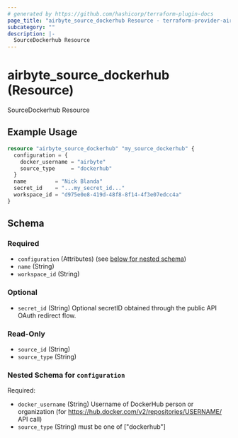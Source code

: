 ```yaml
---
# generated by https://github.com/hashicorp/terraform-plugin-docs
page_title: "airbyte_source_dockerhub Resource - terraform-provider-airbyte"
subcategory: ""
description: |-
  SourceDockerhub Resource
---
```


# airbyte_source_dockerhub (Resource)

SourceDockerhub Resource

## Example Usage

```terraform
resource "airbyte_source_dockerhub" "my_source_dockerhub" {
  configuration = {
    docker_username = "airbyte"
    source_type     = "dockerhub"
  }
  name         = "Nick Blanda"
  secret_id    = "...my_secret_id..."
  workspace_id = "d975e0e8-419d-48f8-8f14-4f3e07edcc4a"
}
```

<!-- schema generated by tfplugindocs -->
## Schema

### Required

- `configuration` (Attributes) (see [below for nested schema](#nestedatt--configuration))
- `name` (String)
- `workspace_id` (String)

### Optional

- `secret_id` (String) Optional secretID obtained through the public API OAuth redirect flow.

### Read-Only

- `source_id` (String)
- `source_type` (String)

<a id="nestedatt--configuration"></a>
### Nested Schema for `configuration`

Required:

- `docker_username` (String) Username of DockerHub person or organization (for https://hub.docker.com/v2/repositories/USERNAME/ API call)
- `source_type` (String) must be one of ["dockerhub"]


